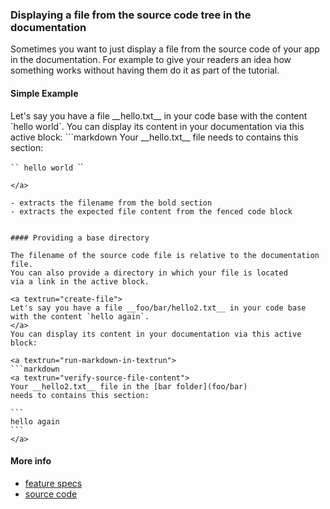 ### Displaying a file from the source code tree in the documentation

Sometimes you want to just display a file from the source code of your app in the documentation.
For example to give your readers an idea how something works
without having them do it as part of the tutorial.


#### Simple Example

<a textrun="create-file">
Let's say you have a file __hello.txt__ in your code base
with the content `hello world`.
</a>
You can display its content in your documentation via this active block:

<a textrun="run-markdown-in-textrun">
```markdown
<a textrun="verify-source-file-content">
Your __hello.txt__ file needs to contains this section:

`​``
hello world
`​``
</a>
```
</a>

- extracts the filename from the bold section
- extracts the expected file content from the fenced code block


#### Providing a base directory

The filename of the source code file is relative to the documentation file.
You can also provide a directory in which your file is located
via a link in the active block.

<a textrun="create-file">
Let's say you have a file __foo/bar/hello2.txt__ in your code base
with the content `hello again`.
</a>
You can display its content in your documentation via this active block:

<a textrun="run-markdown-in-textrun">
```markdown
<a textrun="verify-source-file-content">
Your __hello2.txt__ file in the [bar folder](foo/bar)
needs to contains this section:

`​``
hello again
`​``
</a>
```
</a>


#### More info

- [feature specs](../../features/activity-types/built-in/verify-source-file-content/verify-source-file-content.feature)
- [source code](../../src/activity-types/verify-source-file-content.js)
